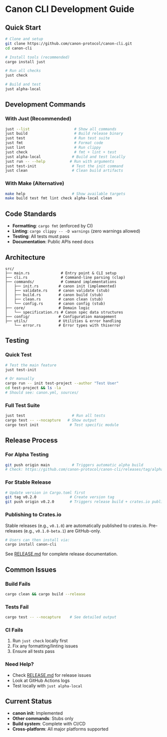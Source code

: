 # Canon CLI Development Guide

## Quick Start

```bash
# Clone and setup
git clone https://github.com/canon-protocol/canon-cli.git
cd canon-cli

# Install tools (recommended)
cargo install just

# Run all checks
just check

# Build and test
just alpha-local
```

## Development Commands

### With Just (Recommended)
```bash
just --list                    # Show all commands
just build                     # Build release binary  
just test                      # Run test suite
just fmt                       # Format code
just lint                      # Run clippy
just check                     # fmt + lint + test
just alpha-local              # Build and test locally
just run -- --help           # Run with arguments
just test-init                # Test the init command
just clean                    # Clean build artifacts
```

### With Make (Alternative)
```bash
make help                     # Show available targets
make build test fmt lint check alpha-local clean
```

## Code Standards

- **Formatting**: `cargo fmt` (enforced by CI)
- **Linting**: `cargo clippy -- -D warnings` (zero warnings allowed)
- **Testing**: All tests must pass
- **Documentation**: Public APIs need docs

## Architecture

```
src/
├── main.rs              # Entry point & CLI setup
├── cli.rs               # Command-line parsing (clap)
├── commands/            # Command implementations
│   ├── init.rs         # canon init (implemented)
│   ├── validate.rs     # canon validate (stub)
│   ├── build.rs        # canon build (stub)
│   ├── clean.rs        # canon clean (stub)
│   └── config.rs       # canon config (stub)
├── core/               # Domain logic
│   └── specification.rs # Canon spec data structures
├── config/             # Configuration management
├── utils/              # Utilities & error handling
    └── error.rs        # Error types with thiserror
```

## Testing

### Quick Test
```bash
# Test the main feature
just test-init

# Or manually
cargo run -- init test-project --author "Test User"
cd test-project && ls -la
# Should see: canon.yml, sources/
```

### Full Test Suite
```bash
just test                     # Run all tests
cargo test -- --nocapture   # Show output
cargo test init              # Test specific module
```

## Release Process

### For Alpha Testing
```bash
git push origin main          # Triggers automatic alpha build
# Check: https://github.com/canon-protocol/canon-cli/releases/tag/alpha
```

### For Stable Release
```bash
# Update version in Cargo.toml first
git tag v0.2.0               # Create version tag
git push origin v0.2.0       # Triggers release build + crates.io publish
```

### Publishing to Crates.io
Stable releases (e.g., `v0.1.0`) are automatically published to crates.io.
Pre-releases (e.g., `v0.1.0-beta.1`) are GitHub-only.

```bash
# Users can then install via:
cargo install canon-cli
```

See [RELEASE.md](./RELEASE.md) for complete release documentation.

## Common Issues

### Build Fails
```bash
cargo clean && cargo build --release
```

### Tests Fail
```bash
cargo test -- --nocapture    # See detailed output
```

### CI Fails
1. Run `just check` locally first
2. Fix any formatting/linting issues
3. Ensure all tests pass

### Need Help?
- Check [RELEASE.md](./RELEASE.md) for release issues
- Look at GitHub Actions logs
- Test locally with `just alpha-local`

## Current Status

- **canon init**: Implemented
- **Other commands**: Stubs only
- **Build system**: Complete with CI/CD
- **Cross-platform**: All major platforms supported

